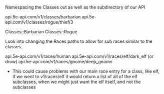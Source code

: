 Namespacing the Classes out as well as the subdirectory of our API

api.5e-api.com/v1/classes/barbarian
api.5e-api.com/v1/classes/rogue/thief/3

Classes::Barbarian
Classes::Rogue

Look into changing the Races paths to allow for sub races similar to the
classes.

api.5e-api.com/v1/races/human
api.5e-api.com/v1/races/elf/dark_elf (or drow)
api.5e-api.com/v1/races/gnome/deep_gnome

* This could cause problems with our main race entry for a class, like elf,
  if we went to v1/races/elf it would return a list of all of the elf
  subclasses, when we might just want the elf itself, and not the subclasses
